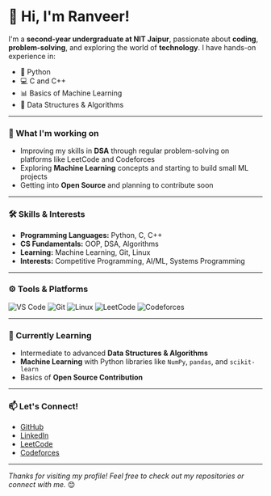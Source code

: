 # 👋 Hi, I'm Ranveer!

I'm a **second-year undergraduate at NIT Jaipur**, passionate about **coding**, **problem-solving**, and exploring the world of **technology**. I have hands-on experience in:

- 🐍 Python  
- 💻 C and C++  
- 📊 Basics of Machine Learning  
- 🧠 Data Structures & Algorithms  

---

### 🚀 What I'm working on

- Improving my skills in **DSA** through regular problem-solving on platforms like LeetCode and Codeforces  
- Exploring **Machine Learning** concepts and starting to build small ML projects  
- Getting into **Open Source** and planning to contribute soon  

---

### 🛠️ Skills & Interests

- **Programming Languages:** Python, C, C++  
- **CS Fundamentals:** OOP, DSA, Algorithms  
- **Learning:** Machine Learning, Git, Linux  
- **Interests:** Competitive Programming, AI/ML, Systems Programming  

---

### ⚙️ Tools & Platforms

![VS Code](https://img.shields.io/badge/Editor-VSCode-blue?logo=visualstudiocode)
![Git](https://img.shields.io/badge/Git-F05032?logo=git&logoColor=white)
![Linux](https://img.shields.io/badge/Linux-FCC624?logo=linux&logoColor=black)
![LeetCode](https://img.shields.io/badge/LeetCode-FFA116?logo=leetcode&logoColor=black)
![Codeforces](https://img.shields.io/badge/Codeforces-1F8ACB?logo=codeforces&logoColor=white)

---

### 🌱 Currently Learning

- Intermediate to advanced **Data Structures & Algorithms**  
- **Machine Learning** with Python libraries like `NumPy`, `pandas`, and `scikit-learn`  
- Basics of **Open Source Contribution**  

---

### 📫 Let's Connect!

- [GitHub](https://github.com/ranveer-oops)  
- [LinkedIn](https://www.linkedin.com/in/https://www.linkedin.com/in/ranveer-singh-11a8a5340/overlay/about-this-profile/?lipi=urn%3Ali%3Apage%3Ad_flagship3_profile_view_base%3BLk%2Bynt1fQxG7TvxGSNrYfg%3D%3D)  
- [LeetCode](https://leetcode.com/RanveerSIngh25)  
- [Codeforces](https://codeforces.com/profile/yourusername)  

---

_Thanks for visiting my profile! Feel free to check out my repositories or connect with me._ 😊


